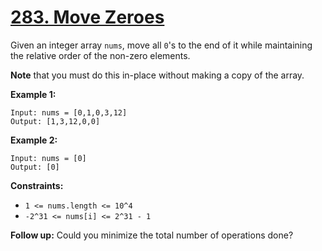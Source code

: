 # [283. Move Zeroes](https://leetcode.com/problems/move-zeroes/description/?envType=study-plan-v2&envId=programming-skills)

Given an integer array `nums`, move all `0`'s to the end of it while maintaining the relative order of the non-zero elements.

**Note**  that you must do this in-place without making a copy of the array.

**Example 1:** 

```
Input: nums = [0,1,0,3,12]
Output: [1,3,12,0,0]
```

**Example 2:** 

```
Input: nums = [0]
Output: [0]
```

**Constraints:** 

- `1 <= nums.length <= 10^4`
- `-2^31 <= nums[i] <= 2^31 - 1`

**Follow up:**  Could you minimize the total number of operations done?